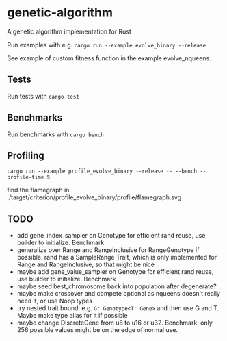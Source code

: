 # genetic-algorithm
A genetic algorithm implementation for Rust

Run examples with e.g. `cargo run --example evolve_binary --release`

See example of custom fitness function in the example evolve_nqueens.

## Tests

Run tests with `cargo test`

## Benchmarks

Run benchmarks with `cargo bench`

## Profiling

`cargo run --example profile_evolve_binary --release -- --bench --profile-time 5`

find the flamegraph in: ./target/criterion/profile_evolve_binary/profile/flamegraph.svg

## TODO
* add gene_index_sampler on Genotype for efficient rand reuse, use builder to initialize. Benchmark
* generalize over Range and RangeInclusive for RangeGenotype if possible. rand has a SampleRange<T> Trait, which is only implemented for Range and RangeInclusive, so that might be nice
* maybe add gene_value_sampler on Genotype for efficient rand reuse, use builder to initialize. Benchmark
* maybe seed best_chromosome back into population after degenerate?
* maybe make crossover and compete optional as nqueens doesn't really need it, or use Noop types
* try nested trait bound: e.g. `G: Genotype<T: Gene>` and then use G and T. Maybe make type alias for it if possible
* maybe change DiscreteGene from u8 to u16 or u32. Benchmark. only 256 possible values might be on the edge of normal use.



